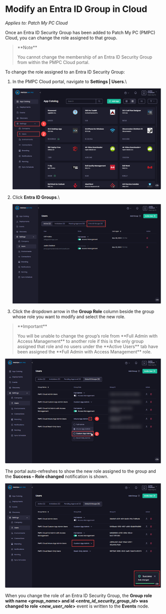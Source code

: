 # Modify an Entra ID Group in Cloud

_Applies to: Patch My PC Cloud_

Once an Entra ID Security Group has been added to Patch My PC (PMPC) Cloud, you can change the role assigned to that group.

<blockquote class="wp-block-quote">
<p>**Note**</p>
<p>You cannot change the membership of an Entra ID Security Group from within the PMPC Cloud portal.</p>
</blockquote>

To change the role assigned to an Entra ID Security Group:

1.  In the PMPC Cloud portal, navigate to **Settings | Users**.\


    ![Navigating to "Settings | Users"](/_images/image-(2245).png "Navigating to “Settings | Users”")


2.  Click **Entra ID Groups**.\


    ![Clicking "Entra ID Groups"](/_images/image-(2246).png "Clicking “Entra ID Groups”")


3. Click the dropdown arrow in the **Group Role** column beside the group whose role you want to modify and select the new role.

<blockquote class="wp-block-quote">
<p>**Important**</p>
<p>You will be unable to change the group’s role from **Full Admin with Access Management** to another role if this is the only group assigned that role and no users under the **Active Users** tab have been assigned the **Full Admin with Access Management** role.</p>
</blockquote>

![Clicking the dropdown arrow in the "Group Role" column beside the group whose role you want to modify and selecting the new role](/_images/image-(2247).png "Clicking the dropdown arrow in the “Group Role” column beside the group whose role you want to modify and selecting the new role")

The portal auto-refreshes to show the new role assigned to the group and the **Success – Role changed** notification is shown.

![Portal auto-refreshing to show the new role assigned to the group and the "Success – Role changed" notification is shown](/_images/image-(2248).png "Portal auto-refreshing to show the new role assigned to the group and the “Success – Role changed” notification is shown")

When you change the role of an Entra ID Security Group, the **Group role with name <**_**group\_name**_**> and id <**_**entra\_id\_security\_group\_id**_**> was changed to role <**_**new\_user\_role**_**>** event is written to the **Events** node.&#x20;